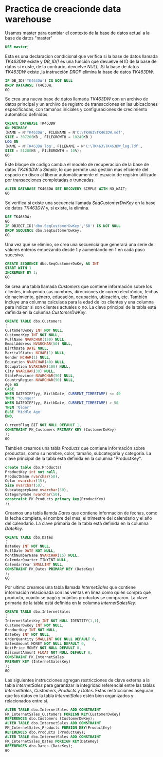 # Practica de creacionde data warehouse

Usamos master para cambiar el contexto de la base de datos actual a la base de datos "master"
```sql
USE master;
```

Esta es una declaracion condicional que verifica si la base de datos llamada _TK463DW_ existe y _DB_ID()_ es una función que devuelve el ID de la base de datos si existe, de lo contrario, devuelve _NULL_ .Si la base de datos _TK463DW_ existe ,la instrucción _DROP_ elimina la base de datos _TK463DW_.

```sql
IF DB_ID('TK463DW') IS NOT NULL
DROP DATABASE TK463DW;
GO
```

Se crea una nueva base de datos llamada _TK463DW_ con un archivo de datos principal y un archivo de registro de transacciones en las ubicaciones especificadas, con tamaños iniciales y configuraciones de crecimiento automático definidos.
```sql
CREATE DATABASE TK463DW
ON PRIMARY
(NAME = N'TK463DW', FILENAME = N'C:\TK463\TK463DW.mdf',
SIZE = 307200KB , FILEGROWTH = 10240KB )
LOG ON
(NAME = N'TK463DW_log', FILENAME = N'C:\TK463\TK463DW_log.ldf',
SIZE = 51200KB , FILEGROWTH = 10%);
GO
```

Este bloque de código cambia el modelo de recuperación de la base de datos _TK463DW_ a _Simple_, lo que permite una gestión más eficiente del espacio en disco al liberar automáticamente el espacio de registro utilizado por transacciones completadas o truncadas.
```sql
ALTER DATABASE TK463DW SET RECOVERY SIMPLE WITH NO_WAIT;
GO
```

Se verifica si existe una secuencia llamada _SeqCustomerDwKey_ en la base de datos _TK463DW_ y, si existe, la elimina. 
```sql
USE TK463DW;
GO
IF OBJECT_ID('dbo.SeqCustomerDwKey','SO') IS NOT NULL
DROP SEQUENCE dbo.SeqCustomerDwKey;
GO
```

Una vez que se elimino, se crea una secuencia que generará una serie de valores enteros empezando desde 1 y aumentando en 1 en cada paso sucesivo. 
```sql
CREATE SEQUENCE dbo.SeqCustomerDwKey AS INT
START WITH 1
INCREMENT BY 1;
GO
```

Se crea una tabla llamada _Customers_ que contiene información sobre los clientes, incluyendo sus nombres, direcciones de correo electrónico, fechas de nacimiento, género, educación, ocupación, ubicación, etc. También incluye una columna calculada para la edad de los clientes y una columna para indicar si son clientes actuales o no. La clave principal de la tabla está definida en la columna _CustomerDwKey_.
```sql
CREATE TABLE dbo.Customers
(
CustomerDwKey INT NOT NULL,
CustomerKey INT NOT NULL,
FullName NVARCHAR(150) NULL,
EmailAddress NVARCHAR(50) NULL,
BirthDate DATE NULL,
MaritalStatus NCHAR(1) NULL,
Gender NCHAR(1) NULL,
Education NVARCHAR(40) NULL,
Occupation NVARCHAR(100) NULL,
City NVARCHAR(30) NULL,
StateProvince NVARCHAR(50) NULL,
CountryRegion NVARCHAR(50) NULL,
Age AS
CASE
WHEN DATEDIFF(yy, BirthDate, CURRENT_TIMESTAMP) <= 40
THEN 'Younger'
WHEN DATEDIFF(yy, BirthDate, CURRENT_TIMESTAMP) > 50
THEN 'Older'
ELSE 'Middle Age'
END,

CurrentFlag BIT NOT NULL DEFAULT 1,
CONSTRAINT PK_Customers PRIMARY KEY (CustomerDwKey)
);
GO
```

Tambien creamos una tabla _Products_ que contiene información sobre productos, como su nombre, color, tamaño, subcategoría y categoría. La clave principal de la tabla está definida en la columna "ProductKey".
```sql
create table dbo.Products(
ProductKey int not null,
ProductName nvarchar(50),
Color nvarchar(15),
Size nvarchar(50),
SubcategoryName nvarchar(50),
CategoryName nvarchar(50),
constraint PK_Products primary key(ProductKey)
);
```
Creamos una tabla llamda _Dates_ que contiene información de fechas, como la fecha completa, el nombre del mes, el trimestre del calendario y el año del calendario. La clave primaria de la tabla está definida en la columna _DateKey_.
```sql
CREATE TABLE dbo.Dates
(
DateKey INT NOT NULL,
FullDate DATE NOT NULL,
MonthNumberName NVARCHAR(15) NULL,
CalendarQuarter TINYINT NULL,
CalendarYear SMALLINT NULL,
CONSTRAINT PK_Dates PRIMARY KEY (DateKey)
);
GO
```

Por ultimo creamos una tabla llamada _InternetSales_ que contiene información relacionada con las ventas en línea,como quién compró qué producto, cuánto se pagó y cuántos productos se compraron. La clave primaria de la tabla está definida en la columna _InternetSalesKey_.
```sql
CREATE TABLE dbo.InternetSales
(
InternetSalesKey INT NOT NULL IDENTITY(1,1),
CustomerDwKey INT NOT NULL,
ProductKey INT NOT NULL,
DateKey INT NOT NULL,
OrderQuantity SMALLINT NOT NULL DEFAULT 0,
SalesAmount MONEY NOT NULL DEFAULT 0,
UnitPrice MONEY NOT NULL DEFAULT 0,
DiscountAmount FLOAT NOT NULL DEFAULT 0,
CONSTRAINT PK_InternetSales
PRIMARY KEY (InternetSalesKey)
);
GO
```

Las siguientes instrucciones agregan restricciones de clave externa a la tabla _InternetSales_ para garantizar la integridad referencial entre las tablas _InternetSales_, _Customers_, _Products_ y _Dates_. Estas restricciones aseguran que los datos en la tabla _InternetSales_ estén bien organizados y relacionados entre sí.
```sql
ALTER TABLE dbo.InternetSales ADD CONSTRAINT
FK_InternetSales_Customers FOREIGN KEY(CustomerDwKey)
REFERENCES dbo.Customers (CustomerDwKey);
ALTER TABLE dbo.InternetSales ADD CONSTRAINT
FK_InternetSales_Products FOREIGN KEY(ProductKey)
REFERENCES dbo.Products (ProductKey);
ALTER TABLE dbo.InternetSales ADD CONSTRAINT
FK_InternetSales_Dates FOREIGN KEY(DateKey)
REFERENCES dbo.Dates (DateKey);
GO
```